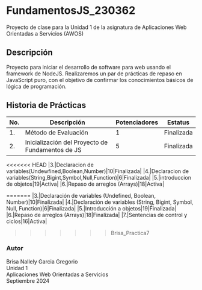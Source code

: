 # FundamentosJS_230362
Proyecto de clase para la Unidad 1 de la asignatura de Aplicaciones Web Orientadas a Servicios (AWOS)

## Descripción
Proyecto para iniciar el desarrollo de software para web usando el framework de NodeJS. Realizaremos un par de prácticas de repaso en JavaScript puro, con el objetivo de confirmar los conocimientos básicos de lógica de programación.

## Historia de Prácticas

|No.|Descripción|Potenciadores|Estatus|
|--|--|--|--|
|1.|Método de Evaluación|1|Finalizada|
|2.|Inicialización del Proyecto de Fundamentos de JS|5|Finalizada|
<<<<<<< HEAD
|3.|Declaracion de variables(Undewfined,Boolean,Number)|10|Finalizada|
|4.|Declaracion de variables(String,Bigint,Symbol,Null,Function)|6|Finalizada|
|5.|introduccion de objetos|19|Activa|
|6.|Repaso de arreglos (Arrays)|18|Activa|

=======
|3.|Declaración de variables (Undefined, Boolean, Number)|10|Finalizada|
|4.|Declaración de variables (String, Bigint, Symbol, Null, Function)|6|Finalizada|
|5.|Introducción a objetos|19|Finalizada|
|6.|Repaso de arreglos (Arrays)|18|Finalizada|
|7.|Sentencias de control y ciclos|16|Activa|
>>>>>>> Brisa_Practica7

### Autor
Brisa Nallely Garcia Gregorio  
Unidad 1  
Aplicaciones Web Orientadas a Servicios  
Septiembre 2024
